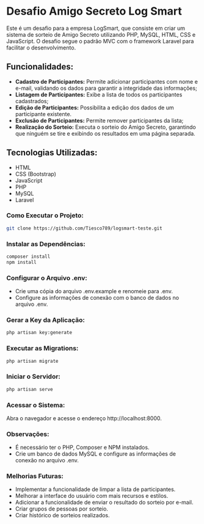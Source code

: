 # Desafio Amigo Secreto Log Smart
Este é um desafio para a empresa LogSmart, que consiste em criar um sistema de sorteio de Amigo Secreto utilizando PHP, MySQL, HTML, CSS e JavaScript. O desafio segue o padrão MVC com o framework Laravel para facilitar o desenvolvimento.

## Funcionalidades:
- **Cadastro de Participantes:** Permite adicionar participantes com nome e e-mail, validando os dados para garantir a integridade das informações;
- **Listagem de Participantes:** Exibe a lista de todos os participantes cadastrados;
- **Edição de Participantes:** Possibilita a edição dos dados de um participante existente.
- **Exclusão de Participantes:** Permite remover participantes da lista;
- **Realização do Sorteio:** Executa o sorteio do Amigo Secreto, garantindo que ninguém se tire e exibindo os resultados em uma página separada.

## Tecnologias Utilizadas:
- HTML
- CSS (Bootstrap)
- JavaScript
- PHP
- MySQL
- Laravel

### Como Executar o Projeto:
```bash
git clone https://github.com/Tiesco789/logsmart-teste.git
```

### Instalar as Dependências:
```bash
composer install
npm install
```

### Configurar o Arquivo .env:
- Crie uma cópia do arquivo .env.example e renomeie para .env.
- Configure as informações de conexão com o banco de dados no arquivo .env.

### Gerar a Key da Aplicação:
```bash
php artisan key:generate
```

### Executar as Migrations:
```bash
php artisan migrate
```

### Iniciar o Servidor:
```bash
php artisan serve
```

### Acessar o Sistema:
Abra o navegador e acesse o endereço http://localhost:8000.

### Observações:
- É necessário ter o PHP, Composer e NPM instalados.
- Crie um banco de dados MySQL e configure as informações de conexão no arquivo .env.

### Melhorias Futuras:
- Implementar a funcionalidade de limpar a lista de participantes.
- Melhorar a interface do usuário com mais recursos e estilos.
- Adicionar a funcionalidade de enviar o resultado do sorteio por e-mail.
- Criar grupos de pessoas por sorteio.
- Criar histórico de sorteios realizados.
